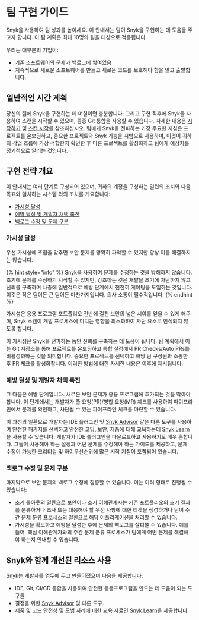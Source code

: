 # 팀 구현 가이드

Snyk을 사용하여 팀 성과를 높이세요. 이 안내서는 팀이 Snyk을 구현하는 데 도움을 주고자 합니다. 이 팀 계획은 최대 10명의 팀을 대상으로 적용됩니다.

우리는 대부분의 기업이:

* 기존 소프트웨어의 문제가 백로그에 쌓여있음
* 지속적으로 새로운 소프트웨어를 만들고 새로운 코드를 보호해야 함을 알고 출발합니다.

## **일반적인 시간 계획**

당신의 팀에 Snyk을 구현하는 데 며칠이면 충분합니다. 그리고 구현 직후에 Snyk을 사용하여 스캔을 시작할 수 있으며, 종종 Git 통합을 사용할 수 있습니다. 자세한 내용은 [시작하기](../../getting-started/) 및 [스캔 시작](../../scan-with-snyk/start-scanning.md)를 참조하십시오. 팀에게 Snyk을 전파하는 가장 주요한 지침은 프로젝트를 온보딩하고, 중요한 프로젝트와 Snyk 기능을 시범으로 사용하며, 이것이 귀하의 작업 흐름에 가장 적합한지 확인한 후 다른 프로젝트를 활성화하고 팀에게 예상치를 정기적으로 알리는 것입니다.

## 구현 전략 개요

이 안내서는 여러 단계로 구성되어 있으며, 귀하의 계정을 구성하는 일련의 조치와 다음 목표와 일치하는 시스템 외의 조치를 개요합니다:

* [가시성 달성](./#achieve-visibility)
* [예방 달성 및 개발자 채택 촉진](./#achieve-prevention-and-drive-developer-adoption)
* [백로그 수정 및 문제 구분](./#fix-the-backlog-and-triage-issues)

### 가시성 달성

우선 가시성에 초점을 맞추면 보안 문제를 명확히 파악할 수 있지만 항상 이를 해결하지는 않습니다.

{% hint style="info" %}
Snyk을 사용하여 문제를 수정하는 것을 방해하지 않습니다. 조기에 문제를 수정하기 시작할 수 있지만, 강조하는 것은 개발을 초기에 차단하지 않고 신뢰를 구축하며 나중에 일반적으로 예방 단계에서 천천히 게이팅을 도입하는 것입니다. 이것은 작은 팀이든 큰 팀이든 마찬가지입니다. 의사 소통이 필수적입니다.
{% endhint %}

가시성은 응용 프로그램 포트폴리오 전반에 걸친 보안의 넓은 시야를 얻을 수 있게 해주며, Snyk 스캔이 개발 프로세스에 미치는 영향을 최소화하여 차단 요소로 인식되지 않도록 합니다.

이 가시성은 Snyk을 전파하는 동안 신뢰를 구축하는 데 도움이 됩니다. 팀 계획에서 이는 Git 저장소를 통해 프로젝트를 온보딩하고 통합 설정에서 PR Checks/Auto PRs를 비활성화하는 것을 의미합니다. 중요한 프로젝트를 선택하고 해당 팀 구성원과 소통한 후 PR 체크를 활성화합니다. 이러한 방법에 대한 자세한 내용은 이후에 제시됩니다.

### 예방 달성 및 개발자 채택 촉진

그 다음은 예방 단계입니다. 새로운 보안 문제가 응용 프로그램에 추가되는 것을 막아야 합니다. 이 단계에서는 개발자가 풀 요청(PR)/병합 요청(MR) 체크를 사용하여 파이프라인에서 문제를 확인하고, 차단될 수 있는 파이프라인 체크를 마련할 수 있습니다.

이 과정의 일환으로 개발자는 IDE 플러그인 및 [Snyk Advisor](https://snyk.io/advisor) 같은 다른 도구를 사용하여 안전한 패키지를 선택하고 안전한 코딩, 보안, 제품에 대해 교육하는데 [Snyk Learn](https://learn.snyk.io/)을 사용할 수 있습니다. 개발자가 IDE 플러그인을 다운로드하고 사용하기도 매우 흔합니다. 그들이 사용해야 하는 설정과 어떤 문제를 수정해야 하는 가이드를 제공하고, 문제 수정이 가능한 크리티컬 및 하이우선순위에 많은 시작 지침이 포함되어 있습니다.

### 백로그 수정 및 문제 구분

마지막으로 보안 문제의 백로그 수정에 집중할 수 있습니다. 이는 여러 형태로 진행될 수 있습니다:

* 초기 롤아웃의 일환으로 보안이나 초기 이해관계자는 기존 포트폴리오의 초기 결과를 분류하거나 조사 또는 대응해야 할 우선 사항에 대한 티켓을 생성하거나 팀이 주간 문제 분류 프로세스의 일환으로 해당 어플리케이션을 처리할 수 있습니다.
* 가시성을 확보하고 예방을 달성한 후에 문제의 백로그를 살펴볼 수 있습니다. 예를 들어, 핵심 이해관계자와의 주간 문제 분류 프로세스가 팀에게 어떤 문제를 해결해야 하는지 안내할 수 있습니다.

## Snyk와 함께 개선된 리소스 사용

Snyk는 개발자를 염두에 두고 만들어졌으며 다음을 제공합니다:

* IDE, Git, CI/CD 통합을 사용하여 안전한 응용프로그램을 만드는 데 도움이 되는 도구들.
* 결정을 위한 [Snyk Advisor](https://snyk.io/advisor) 및 다른 도구.
* 제품 및 코드 안전성 및 모범 사례에 대한 교육 자료인 [Snyk Learn](https://learn.snyk.io)을 제공합니다.
